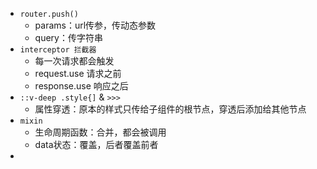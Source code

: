 - `router.push()`
	- params：url传参，传动态参数
	- query：传字符串
- `interceptor 拦截器`
	- 每一次请求都会触发
	- request.use 请求之前
	- response.use 响应之后
- `::v-deep .style{]`  &  `>>>`
	- 属性穿透：原本的样式只传给子组件的根节点，穿透后添加给其他节点
- `mixin`
	- 生命周期函数：合并，都会被调用
	- data状态：覆盖，后者覆盖前者
-